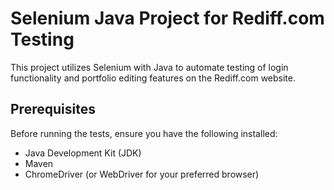 # Selenium Java Project for Rediff.com Testing

This project utilizes Selenium with Java to automate testing of login functionality and portfolio editing features on the Rediff.com website.

## Prerequisites

Before running the tests, ensure you have the following installed:

- Java Development Kit (JDK)
- Maven
- ChromeDriver (or WebDriver for your preferred browser)
